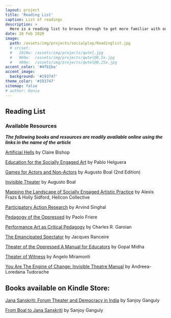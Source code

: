 ```yaml
---
layout: project
title: 'Reading List'
caption: List of readings
description: >
  Here is a reading list to browse through to get more familiar with our work.
date: 28 Feb 2020
image: 
  path: /assets/img/projects/socialplay/Readinglist.jpg
  # srcset: 
  #   1920w: /assets/img/projects/qwtel.jpg
  #   960w:  /assets/img/projects/qwtel@0,5x.jpg
  #   480w:  /assets/img/projects/qwtel@0,25x.jpg
accent_color: '#4fb1ba'
accent_image:
  background: '#193747'
theme_color: '#193747'
sitemap: false
# author: Dania
---
```

## Reading List

### Available Resources
***The following books and resources are readily available online using the links in the name of the article***

[Artificial Hells](https://bit.ly/2ZWv60Y) by Claire Bishop

[Education for the Socially Engaged Art](https://bit.ly/3sx0qjc) by Pablo Helguera

[Games for Actors and Non-Actors](https://bit.ly/3pX85p1) by Augusto Boal (2nd Edition)

[Invisible Theater](https://bit.ly/3r4QJbi) by Augusto Boal

[Mapping the Landscape of Socially Engaged Artistic Practice](https://bit.ly/3aYjBfK) by Alexis Frazs & Holly Sidford, Helicon Collective

[Participatory Action Research](https://bit.ly/2O8D3gF) by Arvind Singhal

[Pedagogy of the Oppressed](https://bit.ly/3bHuUbi) by Paolo Friere

[Performance Art as Critical Pedagogy](https://bit.ly/3svXUcT) by Charles R. Garoian

[The Emancipated Spectator](https://bit.ly/3r4Qm0o) by Jacques Ranceire

[Theater of the Oppressed A Manual for Educators](https://bit.ly/3uB01hm) by Gopal Midha


[Theater of Witness](https://bit.ly/3bEZlim) by Angelo Miramonti

[You Are The Engine of Change: Invisible Theatre Manual](https://bit.ly/2NBJGZn) by Andreea-Loredana Tudorache

## Books available on Kindle Store:
[Jana Sanskriti: Forum Theater and Democracy in India](https://www.amazon.com/Jana-Sanskriti-Forum-Theatre-Democracy-ebook/dp/B003KVKWMM) by Sanjoy Ganguly

[From Boal to Jana Sanskriti](https://www.amazon.com/Boal-Jana-Sanskriti-Principles-Routledge-ebook-dp-B01KABV5LG/dp/B01KABV5LG/ref=mt_other?_encoding=UTF8&me=&qid=) by Sanjoy Ganguly
